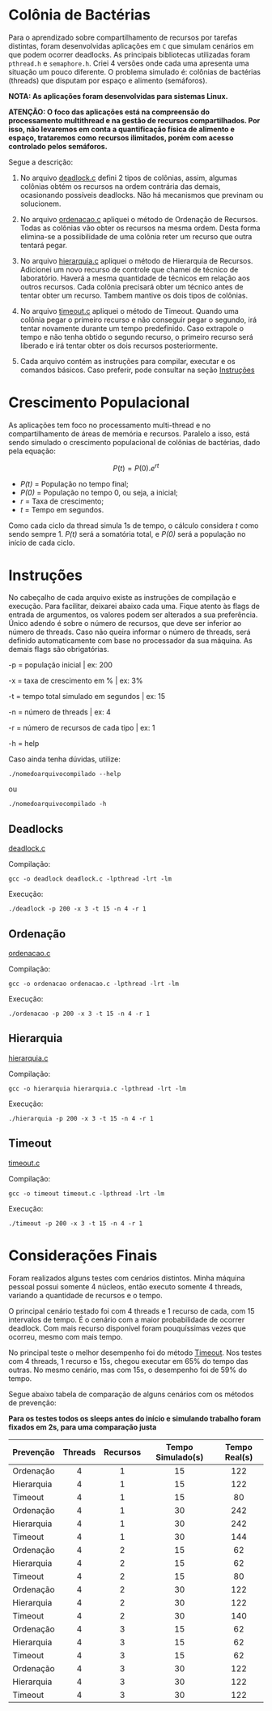 # Colônia  de Bactérias #

Para o aprendizado sobre compartilhamento de recursos por tarefas distintas, foram desenvolvidas aplicações em `C` que simulam cenários em que podem ocorrer deadlocks. As principais bibliotecas utilizadas foram `pthread.h` e `semaphore.h`. Criei 4 versões onde cada uma apresenta uma situação um pouco diferente. O problema simulado é: colônias de bactérias (threads) que disputam por espaço e alimento (semáforos).

**NOTA: As aplicações foram desenvolvidas para sistemas Linux.**

**ATENÇÃO: O foco das aplicações está na compreensão do processamento multithread e na gestão de recursos compartilhados. Por isso, não levaremos em conta a quantificação física de alimento e espaço, trataremos como recursos ilimitados, porém com acesso controlado pelos semáforos.**

Segue a descrição:

1.  No arquivo [deadlock.c](./deadlock.c) defini 2 tipos de colônias, assim, algumas colônias obtém os recursos na ordem contrária das demais, ocasionando possíveis deadlocks. Não há mecanismos que previnam ou solucionem.

2. No arquivo [ordenacao.c](./ordenacao.c) apliquei o método de Ordenação de Recursos. Todas as colônias vão obter os recursos na mesma ordem. Desta forma elimina-se a possibilidade de uma colônia reter um recurso que outra tentará pegar.

3. No arquivo [hierarquia.c](./hierarquia.c) apliquei o método de Hierarquia de Recursos. Adicionei um novo recurso de controle que chamei de técnico de laboratório. Haverá a mesma quantidade de técnicos em relação aos outros recursos. Cada colônia precisará obter um técnico antes de tentar obter um recurso. Tambem mantive os dois tipos de colônias.

4. No arquivo [timeout.c](./timeout.c) apliquei o método de Timeout. Quando uma colônia pegar o primeiro recurso e não conseguir pegar o segundo, irá tentar novamente durante um tempo predefinido. Caso extrapole o tempo e não tenha obtido o segundo recurso, o primeiro recurso será liberado e irá tentar obter os dois recursos posteriormente.

5. Cada arquivo contém as instruções para compilar, executar e os comandos básicos. Caso preferir, pode consultar na seção [Instruções](#instruções)

# Crescimento Populacional #

As aplicações tem foco no processamento multi-thread e no compartilhamento de áreas de memória e recursos. Paralelo a isso, está sendo simulado o crescimento populacional de colônias de bactérias, dado pela equação:

$$P(t) = P(0) . e^{rt}$$

- *P(t)* = População no tempo final;
- *P(0)* = População no tempo 0, ou seja, a inicial;
- *r* = Taxa de crescimento;
- *t* = Tempo em segundos.

Como cada ciclo da thread simula 1s de tempo, o cálculo considera *t* como sendo sempre 1. *P(t)* será a somatória total, e *P(0)* será a população no início de cada ciclo.

# Instruções #

No cabeçalho de cada arquivo existe as instruções de compilação e execução. Para facilitar, deixarei abaixo cada uma. Fique atento às flags de entrada de argumentos, os valores podem ser alterados a sua preferência. Único adendo é sobre o número de recursos, que deve ser inferior ao número de threads. Caso não queira informar o número de threads, será definido automaticamente com base no processador da sua máquina. As demais flags são obrigatórias.

-p = população inicial                   | ex: 200

-x = taxa de crescimento em %            | ex: 3%

-t = tempo total simulado em segundos    | ex: 15

-n = número de threads                   | ex: 4

-r = número de recursos de cada tipo     | ex: 1

-h = help

Caso ainda tenha dúvidas, utilize:

    ./nomedoarquivocompilado --help

ou

    ./nomedoarquivocompilado -h    

## Deadlocks ##

[deadlock.c](./deadlock.c)

Compilação:

    gcc -o deadlock deadlock.c -lpthread -lrt -lm

Execução:

    ./deadlock -p 200 -x 3 -t 15 -n 4 -r 1

## Ordenação ##

[ordenacao.c](./ordenacao.c)

Compilação:
    
    gcc -o ordenacao ordenacao.c -lpthread -lrt -lm

Execução: 

    ./ordenacao -p 200 -x 3 -t 15 -n 4 -r 1

## Hierarquia ##

[hierarquia.c](./hierarquia.c)

Compilação:
    
    gcc -o hierarquia hierarquia.c -lpthread -lrt -lm

Execução: 

    ./hierarquia -p 200 -x 3 -t 15 -n 4 -r 1

## Timeout ##

[timeout.c](./timeout.c)

Compilação:
    
    gcc -o timeout timeout.c -lpthread -lrt -lm

Execução: 

    ./timeout -p 200 -x 3 -t 15 -n 4 -r 1
    
# Considerações Finais #

Foram realizados alguns testes com cenários distintos. Minha máquina pessoal possui somente 4 núcleos, então executo somente 4 threads, variando a quantidade de recursos e o tempo.

O principal cenário testado foi com 4 threads e 1 recurso de cada, com 15 intervalos de tempo. É o cenário com a maior probabilidade de ocorrer deadlock. Com mais recurso disponível foram pouquíssimas vezes que ocorreu, mesmo com mais tempo.

No principal teste o melhor desempenho foi do método [Timeout](./timeout.c). Nos testes com 4 threads, 1 recurso e 15s, chegou executar em 65% do tempo das outras. No mesmo cenário, mas com 15s, o desempenho foi de 59% do tempo.

Segue abaixo tabela de comparação de alguns cenários com os métodos de prevenção:

**Para os testes todos os sleeps antes do início e simulando trabalho foram fixados em 2s, para uma comparação justa**

| Prevenção | Threads | Recursos | Tempo Simulado(s) | Tempo Real(s) |
|:----------|:-------:|:--------:|:-----------------:|:-------------:|
| Ordenação | 4 | 1 | 15 | 122 |
| Hierarquia | 4 | 1 | 15 | 122 |
| Timeout | 4 | 1 | 15 | 80 |
| Ordenação | 4 | 1 | 30 | 242 |
| Hierarquia | 4 | 1 | 30 | 242 |
| Timeout | 4 | 1 | 30 | 144 |
| Ordenação | 4 | 2 | 15 | 62 |
| Hierarquia | 4 | 2 | 15 | 62 |
| Timeout | 4 | 2 | 15 | 80 |
| Ordenação | 4 | 2 | 30 | 122 |
| Hierarquia | 4 | 2 | 30 | 122 |
| Timeout | 4 | 2 | 30 | 140 |
| Ordenação | 4 | 3 | 15 | 62 |
| Hierarquia | 4 | 3 | 15 | 62 |
| Timeout | 4 | 3 | 15 | 62 |
| Ordenação | 4 | 3 | 30 | 122 |
| Hierarquia | 4 | 3 | 30 | 122 |
| Timeout | 4 | 3 | 30 | 122 |